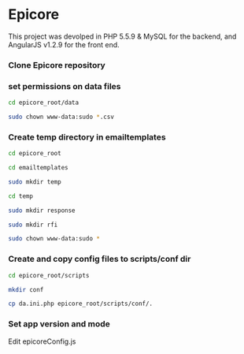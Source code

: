 # Epicore

This project was devolped in PHP 5.5.9 & MySQL for the backend, and AngularJS v1.2.9 for the front end.

### Clone Epicore repository

### set permissions on data files

```sh
cd epicore_root/data

sudo chown www-data:sudo *.csv
```


### Create temp directory in emailtemplates

```sh
cd epicore_root

cd emailtemplates

sudo mkdir temp

cd temp

sudo mkdir response

sudo mkdir rfi

sudo chown www-data:sudo *
```

### Create and copy config files to scripts/conf dir

```sh
cd epicore_root/scripts

mkdir conf

cp da.ini.php epicore_root/scripts/conf/.

```

### Set app version and mode

Edit epicoreConfig.js

